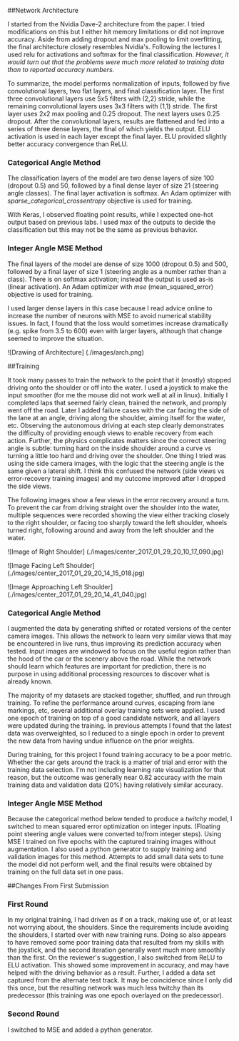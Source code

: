 ##Network Architecture

I started from the Nvidia Dave-2 architecture from the paper.  I tried modifications on this but I either hit memory limitations or did not improve accuracy.  Aside from adding dropout and max pooling to limit overfitting, the final architecture closely resembles Nvidia's.  Following the lectures I used relu for activations and softmax for the final classification.  _However, it would turn out that the problems were much more related to training data than to reported accuracy numbers._

To summarize, the model performs normalization of inputs, followed by five convolutional layers, two flat layers, and final classification layer.  The first three convolutional layers use 5x5 filters with (2,2) stride, while the remaining convolutional layers uses 3x3 filters with (1,1) stride.  The first layer uses 2x2 max pooling and 0.25 dropout.  The next layers uses 0.25 dropout.  After the convolutional layers, results are flattened and fed into a series of three dense layers, the final of which yields the output.  ELU activation is used in each layer except the final layer.  ELU provided slightly better accuracy convergence than ReLU.

### Categorical Angle Method

The classification layers of the model are two dense layers of size 100 (dropout 0.5) and 50, followed by a final dense layer of size 21 (steering angle classes).  The final layer activation is softmax.  An Adam optimizer with _sparse_categorical_crossentropy_ objective is used for training.

With Keras, I observed floating point results, while I expected one-hot output based on previous labs.  I used max of the outputs to decide the classification but this may not be the same as previous behavior.

### Integer Angle MSE Method

The final layers of the model are dense of size 1000 (dropout 0.5) and 500, followed by a final layer of size 1 (steering angle as a number rather than a class).  There is on softmax activation; instead the output is used as-is (linear activation).  An Adam optimizer with _mse_ (mean_squared_error) objective is used for training.

I used larger dense layers in this case because I read advice online to increase the number of neurons with MSE to avoid numerical stability issues.  In fact, I found that the loss would sometimes increase dramatically (e.g. spike from 3.5 to 600) even with larger layers, although that change seemed to improve the situation.

![Drawing of Architecture]
(./images/arch.png)

##Training

It took many passes to train the network to the point that it (mostly) stopped driving onto the shoulder or off into the water.  I used a joystick to make the input smoother (for me the mouse did not work well at all in linux).  Initially I completed laps that seemed fairly clean, trained the network, and promply went off the road.  Later I added failure cases with the car facing the side of the lane at an angle, driving along the shoulder, aiming itself for the water, etc.  Observing the autonomous driving at each step clearly demonstrates the difficulty of providing enough views to enable recovery from each action.  Further, the physics complicates matters since the correct steering angle is subtle:  turning hard on the inside shoulder around a curve vs turning a little too hard and driving over the shoulder.  One thing I tried was using the side camera images, with the logic that the steering angle is the same given a lateral shift.  I think this confused the network (side views vs error-recovery training images) and my outcome improved after I dropped the side views.

The following images show a few views in the error recovery around a turn.  To prevent the car from driving straight over the shoulder into the water, multiple sequences were recorded showing the view either tracking closely to the right shoulder, or facing too sharply toward the left shoulder, wheels turned right, following around and away from the left shoulder and the water.

![Image of Right Shoulder]
(./images/center_2017_01_29_20_10_17_090.jpg)

![Image Facing Left Shoulder]
(./images/center_2017_01_29_20_14_15_018.jpg)

![Image Approaching Left Shoulder]
(./images/center_2017_01_29_20_14_41_040.jpg)

### Categorical Angle Method

I augmented the data by generating shifted or rotated versions of the center camera images.  This allows the network to learn very similar views that may be encountered in live runs, thus improving its prediction accuracy when tested.  Input images are windowed to focus on the useful region rather than the hood of the car or the scenery above the road.  While the network should learn which features are important for prediction, there is no purpose in using additional processing resources to discover what is already known.

The majority of my datasets are stacked together, shuffled, and run through training.  To refine the performance around curves, escaping from lane markings, etc, several additional overlay training sets were applied.  I used one epoch of training on top of a good candidate network, and all layers were updated during the training.  In previous attempts I found that the latest data was overweighted, so I reduced to a single epoch in order to prevent the new data from having undue influence on the prior weights.

During training, for this project I found training accuracy to be a poor metric.  Whether the car gets around the track is a matter of trial and error with the training data selection.  I'm not including learning rate visualization for that reason, but the outcome was generally near 0.82 accuracy with the main training data and validation data (20%) having relatively similar accuracy.

### Integer Angle MSE Method

Because the categorical method below tended to produce a _twitchy_ model, I switched to mean squared error optimization on integer inputs.  (Floating point steering angle values were converted to/from integer steps).  Using MSE I trained on five epochs with the captured training images without augmentation.  I also used a python generator to supply training and validation images for this method.  Attempts to add small data sets to tune the model did not perform well, and the final results were obtained by training on the full data set in one pass.

##Changes From First Submission

### First Round

In my original training, I had driven as if on a track, making use of, or at least not worrying about, the shoulders.  Since the requirements include avoiding the shoulders, I started over with new training runs.  Doing so also appears to have removed some poor training data that resulted from my skills with the joystick, and the second iteration generally went much more smoothly than the first.  On the reviewer's suggestion, I also switched from ReLU to ELU activation.  This showed some improvement in accuracy, and may have helped with the driving behavior as a result.  Further, I added a data set captured from the alternate test track.  It may be coincidence since I only did this once, but the resulting network was much less twitchy than its predecessor (this training was one epoch overlayed on the predecessor).

### Second Round

I switched to MSE and added a python generator.